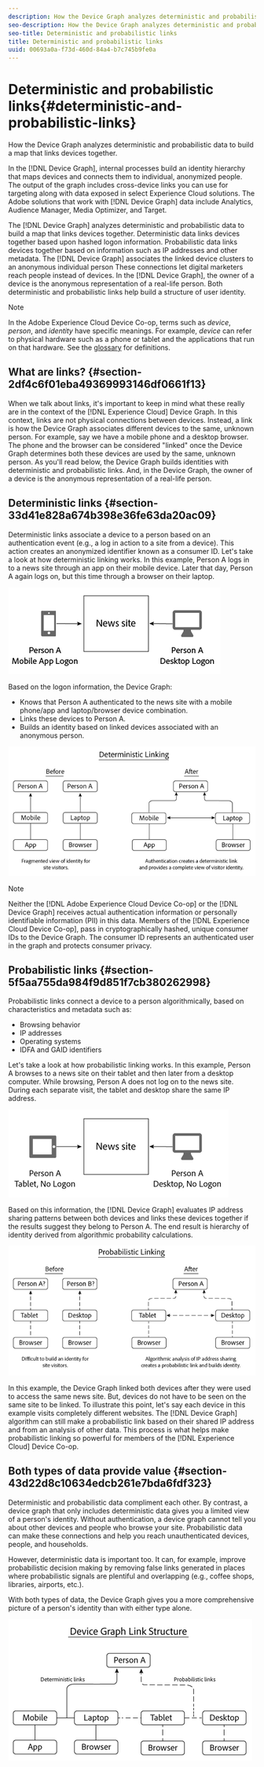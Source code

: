 ```yaml
---
description: How the Device Graph analyzes deterministic and probabilistic data to build a map that links devices together.
seo-description: How the Device Graph analyzes deterministic and probabilistic data to build a map that links devices together.
seo-title: Deterministic and probabilistic links
title: Deterministic and probabilistic links
uuid: 00693a0a-f73d-460d-84a4-b7c745b9fe0a
---
```


# Deterministic and probabilistic links{#deterministic-and-probabilistic-links}

How the Device Graph analyzes deterministic and probabilistic data to build a map that links devices together.

In the [!DNL Device Graph], internal processes build an identity hierarchy that maps devices and connects them to individual, anonymized people. The output of the graph includes cross-device links you can use for targeting along with data exposed in select Experience Cloud solutions. The Adobe solutions that work with [!DNL Device Graph] data include Analytics, Audience Manager, Media Optimizer, and Target.

The [!DNL Device Graph] analyzes deterministic and probabilistic data to build a map that links devices together. Deterministic data links devices together based upon hashed logon information. Probabilistic data links devices together based on information such as IP addresses and other metadata. The [!DNL Device Graph] associates the linked device clusters to an anonymous individual person These connections let digital marketers reach people instead of devices. In the [!DNL Device Graph], the owner of a device is the anonymous representation of a real-life person. Both deterministic and probabilistic links help build a structure of user identity.

>[!NOTE]
>
>In the Adobe Experience Cloud Device Co-op, terms such as *device*, *person*, and *identity* have specific meanings. For example, *device* can refer to physical hardware such as a phone or tablet and the applications that run on that hardware. See the [glossary](../mcdc-glossary.md#glossgroup-0f47d7fbd76c4759801f565f341a386c) for definitions.

## What are links? {#section-2df4c6f01eba49369993146df0661f13}

When we talk about links, it's important to keep in mind what these really are in the context of the [!DNL Experience Cloud] Device Graph. In this context, links are not physical connections between devices. Instead, a link is how the Device Graph associates different devices to the same, unknown person. For example, say we have a mobile phone and a desktop browser. The phone and the browser can be considered "linked" once the Device Graph determines both these devices are used by the same, unknown person. As you'll read below, the Device Graph builds identities with deterministic and probabilistic links. And, in the Device Graph, the owner of a device is the anonymous representation of a real-life person.

## Deterministic links {#section-33d41e828a674b398e36fe63da20ac09}

Deterministic links associate a device to a person based on an authentication event (e.g., a log in action to a site from a device). This action creates an anonymized identifier known as a consumer ID. Let's take a look at how deterministic linking works. In this example, Person A logs in to a news site through an app on their mobile device. Later that day, Person A again logs on, but this time through a browser on their laptop.

![](assets/link1.png)

Based on the logon information, the Device Graph:

* Knows that Person A authenticated to the news site with a mobile phone/app and laptop/browser device combination. 
* Links these devices to Person A. 
* Builds an identity based on linked devices associated with an anonymous person.

![](assets/link2.png)

>[!NOTE]
>
>Neither the [!DNL Adobe Experience Cloud Device Co-op] or the [!DNL Device Graph] receives actual authentication information or personally identifiable information (PII) in this data. Members of the [!DNL Experience Cloud Device Co-op], pass in cryptographically hashed, unique consumer IDs to the Device Graph. The consumer ID represents an authenticated user in the graph and protects consumer privacy.

## Probabilistic links {#section-5f5aa755da984f9d851f7cb380262998}

Probabilistic links connect a device to a person algorithmically, based on characteristics and metadata such as:

* Browsing behavior 
* IP addresses 
* Operating systems 
* IDFA and GAID identifiers

Let's take a look at how probabilistic linking works. In this example, Person A browses to a news site on their tablet and then later from a desktop computer. While browsing, Person A does not log on to the news site. During each separate visit, the tablet and desktop share the same IP address.

![](assets/link3.png)

Based on this information, the [!DNL Device Graph] evaluates IP address sharing patterns between both devices and links these devices together if the results suggest they belong to Person A. The end result is hierarchy of identity derived from algorithmic probability calculations.

![](assets/link4.png)

In this example, the Device Graph linked both devices after they were used to access the same news site. But, devices do not have to be seen on the same site to be linked. To illustrate this point, let's say each device in this example visits completely different websites. The [!DNL Device Graph] algorithm can still make a probabilistic link based on their shared IP address and from an analysis of other data. This process is what helps make probabilistic linking so powerful for members of the [!DNL Experience Cloud] Device Co-op.

## Both types of data provide value {#section-43d22d8c10634edcb261e7bda6fdf323}

Deterministic and probabilistic data compliment each other. By contrast, a device graph that only includes deterministic data gives you a limited view of a person's identity. Without authentication, a device graph cannot tell you about other devices and people who browse your site. Probabilistic data can make these connections and help you reach unauthenticated devices, people, and households.

However, deterministic data is important too. It can, for example, improve probabilistic decision making by removing false links generated in places where probabilistic signals are plentiful and overlapping (e.g., coffee shops, libraries, airports, etc.).

With both types of data, the Device Graph gives you a more comprehensive picture of a person's identity than with either type alone.

![](assets/link5.png)

